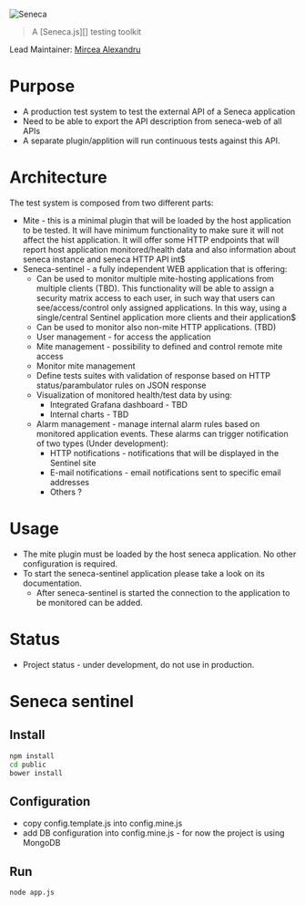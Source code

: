 ![Seneca](http://senecajs.org/files/assets/seneca-logo.png)
> A [Seneca.js][] testing toolkit

Lead Maintainer: [Mircea Alexandru](https://github.com/mirceaalexandru)

# Purpose

  * A production test system to test the external API of a Seneca application
  * Need to be able to export the API description from seneca-web of all APIs
  * A separate plugin/applition will run continuous tests against this API.

# Architecture

The test system is composed from two different parts:

  * Mite - this is a minimal plugin that will be loaded by the host application to be tested. It will have minimum functionality to make sure it will not affect the hist application. It will offer some HTTP endpoints that will report host application monitored/health data and also information about seneca instance and seneca HTTP API int$
  * Seneca-sentinel - a fully independent WEB application that is offering:
    * Can be used to monitor multiple mite-hosting applications from multiple clients (TBD). This functionality will be able to assign a security matrix access to each user, in such way that users can see/access/control only assigned applications. In this way, using a single/central Sentinel application more clients and their application$
    * Can be used to monitor also non-mite HTTP applications. (TBD)
    * User management - for access the application
    * Mite management - possibility to defined and control remote mite access
    * Monitor mite management
    * Define tests suites with validation of response based on HTTP status/parambulator rules on JSON response
    * Visualization of monitored health/test data by using:
      * Integrated Grafana dashboard - TBD
      * Internal charts - TBD
    * Alarm management - manage internal alarm rules based on monitored application events. These alarms can trigger notification of two types  (Under development):
      * HTTP notifications - notifications that will be displayed in the Sentinel site
      * E-mail notifications - email notifications sent to specific email addresses
      * Others ?

# Usage

  * The mite plugin must be loaded by the host seneca application. No other configuration is required.
  * To start the seneca-sentinel application please take a look on its documentation.
    * After seneca-sentinel is started the connection to the application to be monitored can be added.

# Status

  * Project status - under development, do not use in production.


# Seneca sentinel

## Install

```sh
npm install
cd public
bower install
```

## Configuration

  * copy config.template.js into config.mine.js
  * add DB configuration into config.mine.js - for now the project is using MongoDB

## Run

```sh
node app.js
```
